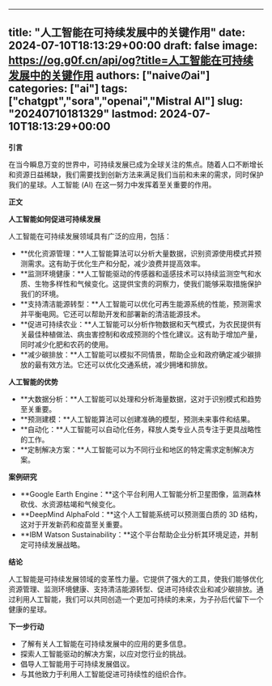 
---
title: "人工智能在可持续发展中的关键作用"
date: 2024-07-10T18:13:29+00:00
draft: false
image: https://og.g0f.cn/api/og?title=人工智能在可持续发展中的关键作用
authors: ["naiveのai"]
categories: ["ai"]
tags: ["chatgpt","sora","openai","Mistral AI"]
slug: "20240710181329"
lastmod: 2024-07-10T18:13:29+00:00
---
**引言**

在当今瞬息万变的世界中，可持续发展已成为全球关注的焦点。随着人口不断增长和资源日益稀缺，我们需要找到创新方法来满足我们当前和未来的需求，同时保护我们的星球。人工智能 (AI) 在这一努力中发挥着至关重要的作用。

**正文**

**人工智能如何促进可持续发展**

人工智能在可持续发展领域具有广泛的应用，包括：

- **优化资源管理：**人工智能算法可以分析大量数据，识别资源使用模式并预测需求。这有助于优化生产和分配，减少浪费并提高效率。
- **监测环境健康：**人工智能驱动的传感器和遥感技术可以持续监测空气和水质、生物多样性和气候变化。这提供宝贵的洞察力，使我们能够采取措施保护我们的环境。
- **支持清洁能源转型：**人工智能可以优化可再生能源系统的性能，预测需求并平衡电网。它还可以帮助开发和部署新的清洁能源技术。
- **促进可持续农业：**人工智能可以分析作物数据和天气模式，为农民提供有关最佳种植做法、病虫害控制和收成预测的个性化建议。这有助于增加产量，同时减少化肥和农药的使用。
- **减少碳排放：**人工智能可以模拟不同情景，帮助企业和政府确定减少碳排放的最有效方法。它还可以优化交通系统，减少拥堵和排放。

**人工智能的优势**

- **大数据分析：**人工智能可以处理和分析海量数据，这对于识别模式和趋势至关重要。
- **预测建模：**人工智能算法可以创建准确的模型，预测未来事件和结果。
- **自动化：**人工智能可以自动化任务，释放人类专业人员专注于更具战略性的工作。
- **定制解决方案：**人工智能可以为不同行业和地区的特定需求定制解决方案。

**案例研究**

- **Google Earth Engine：**这个平台利用人工智能分析卫星图像，监测森林砍伐、水资源枯竭和气候变化。
- **DeepMind AlphaFold：**这个人工智能系统可以预测蛋白质的 3D 结构，这对于开发新药和疫苗至关重要。
- **IBM Watson Sustainability：**这个平台帮助企业分析其环境足迹，并制定可持续发展战略。

**结论**

人工智能是可持续发展领域的变革性力量。它提供了强大的工具，使我们能够优化资源管理、监测环境健康、支持清洁能源转型、促进可持续农业和减少碳排放。通过利用人工智能，我们可以共同创造一个更加可持续的未来，为子孙后代留下一个健康的星球。

**下一步行动**

- 了解有关人工智能在可持续发展中的应用的更多信息。
- 探索人工智能驱动的解决方案，以应对您行业的挑战。
- 倡导人工智能用于可持续发展倡议。
- 与其他致力于利用人工智能促进可持续性的组织合作。